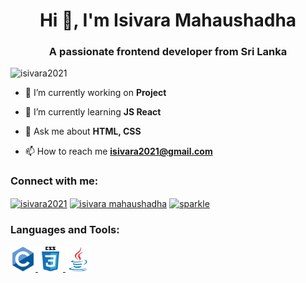 <h1 align="center">Hi 👋, I'm Isivara Mahaushadha</h1>
<h3 align="center">A passionate frontend developer from Sri Lanka</h3>

<p align="left"> <img src="https://komarev.com/ghpvc/?username=isivara2021&label=Profile%20views&color=0e75b6&style=flat" alt="isivara2021" /> </p>

- 🔭 I’m currently working on **Project**

- 🌱 I’m currently learning **JS React**

- 💬 Ask me about **HTML, CSS**

- 📫 How to reach me **isivara2021@gmail.com**

<h3 align="left">Connect with me:</h3>
<p align="left">
<a href="https://twitter.com/isivara2021" target="blank"><img align="center" src="https://raw.githubusercontent.com/rahuldkjain/github-profile-readme-generator/master/src/images/icons/Social/twitter.svg" alt="isivara2021" height="30" width="40" /></a>
<a href="https://fb.com/isivara mahaushadha" target="blank"><img align="center" src="https://raw.githubusercontent.com/rahuldkjain/github-profile-readme-generator/master/src/images/icons/Social/facebook.svg" alt="isivara mahaushadha" height="30" width="40" /></a>
<a href="https://www.youtube.com/c/sparkle" target="blank"><img align="center" src="https://raw.githubusercontent.com/rahuldkjain/github-profile-readme-generator/master/src/images/icons/Social/youtube.svg" alt="sparkle" height="30" width="40" /></a>
</p>

<h3 align="left">Languages and Tools:</h3>
<p align="left"> <a href="https://www.cprogramming.com/" target="_blank" rel="noreferrer"> <img src="https://raw.githubusercontent.com/devicons/devicon/master/icons/c/c-original.svg" alt="c" width="40" height="40"/> </a> <a href="https://www.w3schools.com/css/" target="_blank" rel="noreferrer"> <img src="https://raw.githubusercontent.com/devicons/devicon/master/icons/css3/css3-original-wordmark.svg" alt="css3" width="40" height="40"/> </a> <a href="https://www.java.com" target="_blank" rel="noreferrer"> <img src="https://raw.githubusercontent.com/devicons/devicon/master/icons/java/java-original.svg" alt="java" width="40" height="40"/> </a> </p>
